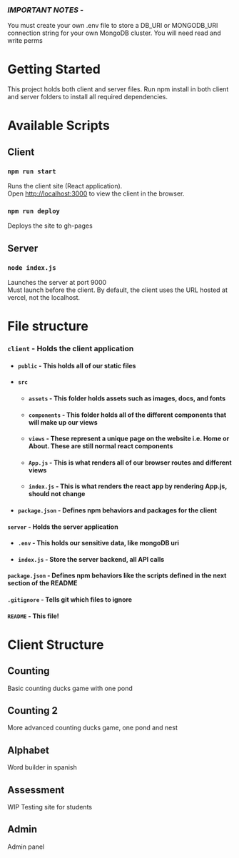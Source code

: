 ### _**IMPORTANT NOTES**_ - 
You must create your own .env file to store a DB_URI or MONGODB_URI connection string for your own MongoDB cluster. You will need read and write perms 


# Getting Started
This project holds both client and server files. Run npm install in both client and server folders to install all required dependencies. 

# Available Scripts


## Client
### `npm run start`

Runs the client site (React application).<br>
Open [http://localhost:3000](http://localhost:3000) to view the client in the browser.

### `npm run deploy`

Deploys the site to gh-pages

## Server

### `node index.js`

Launches the server at port 9000<br>
Must launch before the client. By default, the client uses the URL hosted at vercel, not the localhost. 




# File structure
### `client` - Holds the client application
- #### `public` - This holds all of our static files
- #### `src`
    - #### `assets` - This folder holds assets such as images, docs, and fonts
    - #### `components` - This folder holds all of the different components that will make up our views
    - #### `views` - These represent a unique page on the website i.e. Home or About. These are still normal react components
    - #### `App.js` - This is what renders all of our browser routes and different views
    - #### `index.js` - This is what renders the react app by rendering App.js, should not change
- #### `package.json` - Defines npm behaviors and packages for the client
#### `server` - Holds the server application
- #### `.env` - This holds our sensitive data, like mongoDB uri
- #### `index.js` - Store the server backend, all API calls
#### `package.json` - Defines npm behaviors like the scripts defined in the next section of the README
#### `.gitignore` - Tells git which files to ignore
#### `README` - This file!

# Client Structure

## Counting
Basic counting ducks game with one pond

## Counting 2
More advanced counting ducks game, one pond and nest

## Alphabet
Word builder in spanish

## Assessment
WIP Testing site for students

## Admin
Admin panel